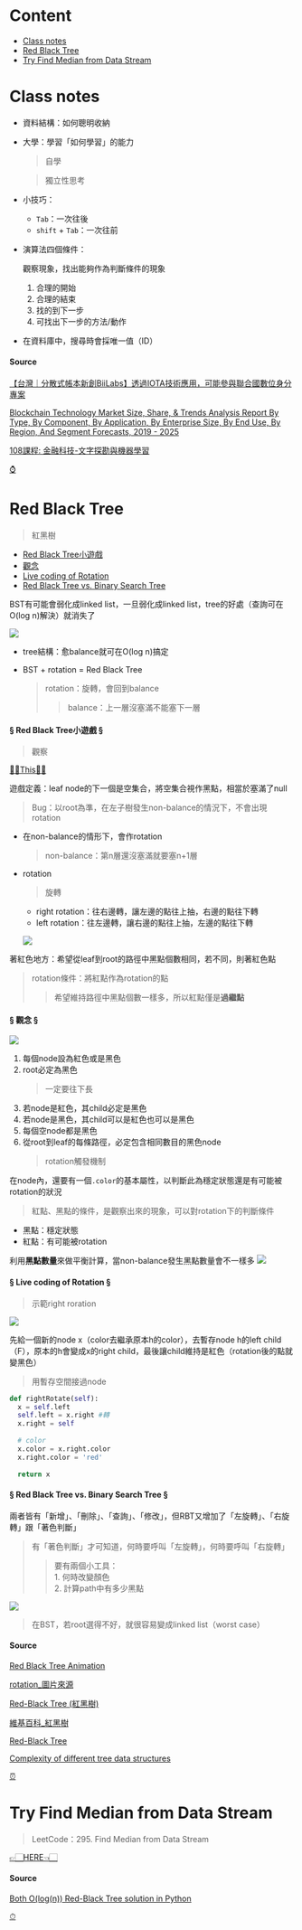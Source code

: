 # Content 
  - [Class notes](https://github.com/vanikk06/Data-structures-and-Algorithms/tree/master/week_10#class-notes)
  - [Red Black Tree](https://github.com/vanikk06/Data-structures-and-Algorithms/tree/master/week_10#red-black-tree)
  - [Try Find Median from Data Stream](https://github.com/vanikk06/Data-structures-and-Algorithms/tree/master/week_10#try-find-median-from-data-stream)


# Class notes

- 資料結構：如何聰明收納

- 大學：學習「如何學習」的能力
  > 自學
  
  > 獨立性思考
  
- 小技巧：
  - `Tab`：一次往後
  - `shift` + `Tab`：一次往前
  
- 演算法四個條件：
  
  觀察現象，找出能夠作為判斷條件的現象

  1. 合理的開始 
  2. 合理的結束
  3. 找的到下一步
  4. 可找出下一步的方法/動作
   
  
- 在資料庫中，搜尋時會採唯一值（ID）
  

#### Source
[【台灣｜分散式帳本新創BiiLabs】透過IOTA技術應用，可能參與聯合國數位身分專案](https://www.blocktempo.com/taiwan-biilabs-use-iota-building-did-with-un/)

[Blockchain Technology Market Size, Share, & Trends Analysis Report By Type, By Component, By Application, By Enterprise Size, By End Use, By Region, And Segment Forecasts, 2019 - 2025](https://www.grandviewresearch.com/industry-analysis/blockchain-technology-market)

[108課程: 金融科技-文字探勘與機器學習](http://18.217.252.187/%E8%AA%B2%E7%A8%8B%E6%9C%9F%E6%9C%AB%E6%88%90%E6%9E%9C%E7%99%BC%E8%A1%A8/)

[⌚](https://github.com/vanikk06/Data-structures-and-Algorithms/blob/master/week_10#content)

# Red Black Tree
  > 紅黑樹

- [Red Black Tree小遊戲](https://github.com/vanikk06/Data-structures-and-Algorithms/tree/master/week_10#-red-black-tree%E5%B0%8F%E9%81%8A%E6%88%B2-)
- [觀念](https://github.com/vanikk06/Data-structures-and-Algorithms/tree/master/week_10#-%E8%A7%80%E5%BF%B5-)
- [Live coding of Rotation](https://github.com/vanikk06/Data-structures-and-Algorithms/tree/master/week_10#-live-coding-of-rotation-)
- [Red Black Tree vs. Binary Search Tree](https://github.com/vanikk06/Data-structures-and-Algorithms/tree/master/week_10#-red-black-tree-vs-binary-search-tree-)

BST有可能會弱化成linked list，一旦弱化成linked list，tree的好處（查詢可在O(log n)解決）就消失了

![](https://yotsuba1022.gitbooks.io/data-structure-note/content/assets/rbtree-1.png)

- tree結構：愈balance就可在O(log n)搞定

- BST + rotation = Red Black Tree
  > rotation：旋轉，會回到balance
  >> balance：上一層沒塞滿不能塞下一層

#### § Red Black Tree小遊戲 §
  > 觀察
  
 [✌🏻This🤞🏻](https://www.cs.usfca.edu/~galles/visualization/RedBlack.html)
 
遊戲定義：leaf node的下一個是空集合，將空集合視作黑點，相當於塞滿了null
  > Bug：以root為準，在左子樹發生non-balance的情況下，不會出現rotation

- 在non-balance的情形下，會作rotation
  > non-balance：第n層還沒塞滿就要塞n+1層

- rotation
  > 旋轉
    - right rotation：往右邊轉，讓左邊的點往上抽，右邊的點往下轉
    - left rotation：往左邊轉，讓右邊的點往上抽，左邊的點往下轉
    
    ![](https://upload.wikimedia.org/wikipedia/commons/3/31/Tree_rotation_animation_250x250.gif)

著紅色地方：希望從leaf到root的路徑中黑點個數相同，若不同，則著紅色點
  > rotation條件：將紅點作為rotation的點
  >> 希望維持路徑中黑點個數一樣多，所以紅點僅是**過繼點**


#### § 觀念 §

![](https://yotsuba1022.gitbooks.io/data-structure-note/content/assets/rbtree-2.png)

1. 每個node設為紅色或是黑色
2. root必定為黑色
    > 一定要往下長
3. 若node是紅色，其child必定是黑色
4. 若node是黑色，其child可以是紅色也可以是黑色
5. 每個空node都是黑色
6. 從root到leaf的每條路徑，必定包含相同數目的黑色node
    > rotation觸發機制
    
在node內，還要有一個`.color`的基本屬性，以判斷此為穩定狀態還是有可能被rotation的狀況
  > 紅點、黑點的條件，是觀察出來的現象，可以對rotation下的判斷條件
  - 黑點：穩定狀態
  - 紅點：有可能被rotation
 
利用**黑點數量**來做平衡計算，當non-balance發生黑點數量會不一樣多
![](https://github.com/vanikk06/Data-structures-and-Algorithms/blob/master/week_10/image/1577109453459.jpg)

#### § Live coding of Rotation §
  > 示範right roration

![](https://github.com/vanikk06/Data-structures-and-Algorithms/blob/master/week_10/image/1577102692121.jpg)

先給一個新的node x（color去繼承原本h的color），去暫存node h的left child（F），原本的h會變成x的right child，最後讓child維持是紅色（rotation後的點就變黑色）
 > 用暫存空間接過node

```python
def rightRotate(self):
  x = self.left
  self.left = x.right #轉
  x.right = self
  
  # color
  x.color = x.right.color
  x.right.color = 'red'
  
  return x
```

#### § Red Black Tree vs. Binary Search Tree §

兩者皆有「新增」、「刪除」、「查詢」、「修改」，但RBT又增加了「左旋轉」、「右旋轉」跟「著色判斷」
> 有「著色判斷」才可知道，何時要呼叫「左旋轉」，何時要呼叫「右旋轉」
>> 要有兩個小工具：\
    1. 何時改變顏色\
    2. 計算path中有多少黑點
    

![](https://github.com/vanikk06/Data-structures-and-Algorithms/blob/master/week_10/image/1577106909037.jpg)
> 在BST，若root選得不好，就很容易變成linked list（worst case）



#### Source
[Red Black Tree Animation](https://www.youtube.com/watch?time_continue=119&v=rcDF8IqTnyI&feature=emb_logo)

[rotation_圖片來源](https://en.wikipedia.org/wiki/Tree_rotation)

[Red-Black Tree (紅黑樹)](https://yotsuba1022.gitbooks.io/data-structure-note/content/1.4.3-red-black-tree.html)

[維基百科_紅黑樹](https://zh.wikipedia.org/wiki/%E7%BA%A2%E9%BB%91%E6%A0%91)

[Red-Black Tree](http://www.ciaoshen.com/algorithm/2018/11/09/red-black-tree.html)

[Complexity of different tree data structures](https://subscription.packtpub.com/book/application_development/9781786463890/6/ch06lvl1sec63/complexity-of-different-tree-data-structures)

[⏰](https://github.com/vanikk06/Data-structures-and-Algorithms/blob/master/week_10#content)

# Try Find Median from Data Stream
  > LeetCode：295. Find Median from Data Stream
  
[👉🏻HERE👈🏻](https://github.com/vanikk06/Data-structures-and-Algorithms/blob/master/week_10/Try%20Find%20Median%20from%20Data%20Stream.py)  

#### Source
[Both O(log(n)) Red-Black Tree solution in Python](https://leetcode.com/problems/find-median-from-data-stream/discuss/74134/both-ologn-red-black-tree-solution-in-python)

[⏱](https://github.com/vanikk06/Data-structures-and-Algorithms/blob/master/week_10#content)
